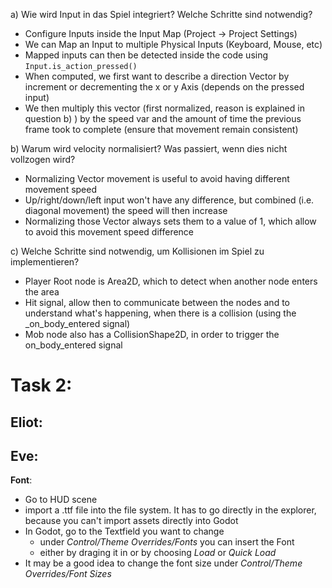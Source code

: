 a) Wie wird Input in das Spiel integriert? Welche Schritte sind notwendig?
- Configure Inputs inside the Input Map (Project -> Project Settings) 
 - We can Map an Input to multiple Physical Inputs (Keyboard, Mouse, etc)
- Mapped inputs can then be detected inside the code using `Input.is_action_pressed()`
- When computed, we first want to describe a direction Vector by increment or decrementing the x or y Axis (depends on the pressed input)
- We then multiply this vector (first normalized, reason is explained in question b) ) by the speed var and the amount of time the previous frame took to complete (ensure that movement remain consistent)

b) Warum wird velocity normalisiert? Was passiert, wenn dies nicht vollzogen wird?
- Normalizing Vector movement is useful to avoid having different movement speed
 - Up/right/down/left input won't have any difference, but combined (i.e. diagonal movement) the speed will then increase
 - Normalizing those Vector always sets them to a value of 1, which allow to avoid this movement speed difference

c) Welche Schritte sind notwendig, um Kollisionen im Spiel zu implementieren?
- Player Root node is Area2D, which to detect when another node enters the area
- Hit signal, allow then to communicate between the nodes and to understand what's happening, when there is a collision (using the _on_body_entered signal)
- Mob node also has a CollisionShape2D, in order to trigger the on_body_entered signal

# Task 2:
## Eliot:
## Eve:
**Font**:
- Go to HUD scene
- import a .ttf file into the file system. It has to go directly in the explorer, because you can't import assets directly into Godot
- In Godot, go to the Textfield you want to change
    - under _Control/Theme Overrides/Fonts_ you can insert the Font
    - either by draging it in or by choosing _Load_ or _Quick Load_
- It may be a good idea to change the font size under _Control/Theme Overrides/Font Sizes_